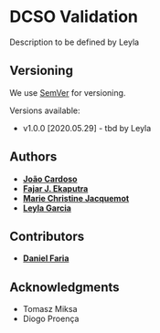 # DCSO Validation

Description to be defined by Leyla

## Versioning

We use [SemVer](http://semver.org/) for versioning.

Versions available:

* v1.0.0 [2020.05.29] - tbd by Leyla

## Authors

* **[João Cardoso](https://github.com/JoaoMFCardoso)**
* **[Fajar J. Ekaputra](https://github.com/fekaputra)**
* **[Marie Christine Jacquemot](https://github.com/JacquemotMC)**
* **[Leyla Garcia](https://github.com/ljgarcia)**

## Contributors

* **[Daniel Faria](https://github.com/DanFaria)**

## Acknowledgments

* Tomasz Miksa
* Diogo Proença
